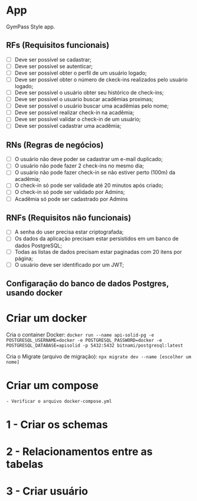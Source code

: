 # App

GymPass Style app.

## RFs (Requisitos funcionais)

- [ ] Deve ser possível se cadastrar;
- [ ] Deve ser possível se autenticar;
- [ ] Deve ser possível obter o perfil de um usuário logado;
- [ ] Deve ser possível obter o número de ckeck-ins realizados pelo usuário logado;
- [ ] Deve ser possível o usuário obter seu histórico de check-ins;
- [ ] Deve ser possivel o usuario buscar acadêmias proximas;
- [ ] Deve ser possível o usuário buscar uma acadêmias pelo nome;
- [ ] Deve ser possível realizar check-in na acadêmia;
- [ ] Deve ser possível validar o check-in de um usuário;
- [ ] Deve ser possível cadastrar uma acadêmia;

## RNs (Regras de negócios)

- [ ] O usuário não deve poder se cadastrar um e-mail duplicado;
- [ ] O usuário não pode fazer 2 check-ins no mesmo dia;
- [ ] O usuário não pode fazer check-in se não estiver perto (100m) da acadêmia;
- [ ] O check-in só pode ser validade até 20 minutos após criado;
- [ ] O check-in só pode ser validado por Admins;
- [ ] Acadêmia só pode ser cadastrado por Admins

## RNFs (Requisitos não funcionais)

- [ ] A senha do user precisa estar criptografada;
- [ ] Os dados da aplicação precisam estar persistidos em um banco de dados PostgreSQL;
- [ ] Todas as listas de dados precisam estar paginadas com 20 itens por página;
- [ ] O usuário deve ser identificado por um JWT;

## Configaração do banco de dados Postgres, usando docker

# Criar um docker

Cria o container Docker:
`docker run --name api-solid-pg -e POSTGRESQL_USERNAME=docker -e POSTGRESQL_PASSWORD=docker -e POSTGRESQL_DATABASE=apisolid -p 5432:5432 bitnami/postgresql:latest`

Cria o Migrate (arquivo de migração):
`npx migrate dev --name [escolher um nome]`

# Criar um compose

    - Verificar o arquivo docker-compose.yml

# 1 - Criar os schemas

# 2 - Relacionamentos entre as tabelas

# 3 - Criar usuário
